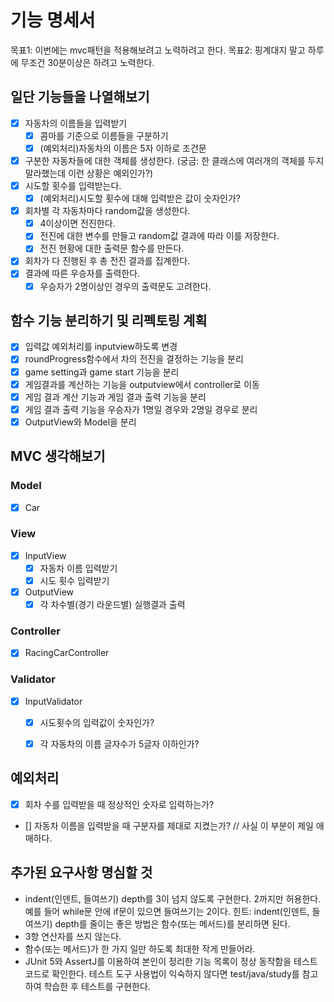 # 기능 명세서

목표1: 이번에는 mvc패턴을 적용해보려고 노력하려고 한다. 
목표2: 핑계대지 말고 하루에 무조건 30분이상은 하려고 노력한다.

## 일단 기능들을 나열해보기

- [x] 자동차의 이름들을 입력받기
  - [x] 콤마를 기준으로 이름들을 구분하기
  - [x] (예외처리)자동차의 이름은 5자 이하로 조건문
- [x] 구분한 자동차들에 대한 객체를 생성한다. (궁금: 한 클래스에 여러개의 객체를 두지 말라했는데 이런 상황은 예외인가?)
- [x] 시도할 횟수를 입력받는다.
  - [x] (예외처리)시도할 횟수에 대해 입력받은 값이 숫자인가?
- [x] 회차별 각 자동차마다 random값을 생성한다.
  - [x] 4이상이면 전진한다.
  - [x] 전진에 대한 변수를 만들고 random값 결과에 따라 이를 저장한다.
  - [x] 전진 현황에 대한 출력문 함수를 만든다.
- [x] 회차가 다 진행된 후 총 전진 결과를 집계한다.
- [x] 결과에 따른 우승자를 출력한다.
  - [x] 우승자가 2명이상인 경우의 출력문도 고려한다.

## 함수 기능 분리하기 및 리펙토링 계획
- [x] 입력값 예외처리를 inputview하도록 변경
- [x] roundProgress함수에서 차의 전진을 결정하는 기능을 분리
- [x] game setting과 game start 기능을 분리
- [x] 게임결과를 계산하는 기능을 outputview에서 controller로 이동
- [x] 게임 결과 계산 기능과 게임 결과 출력 기능을 분리
- [x] 게임 결과 출력 기능을 우승자가 1명일 경우와 2명일 경우로 분리
- [x] OutputView와 Model을 분리

## MVC 생각해보기

### Model
- [x] Car

### View
- [x] InputView
  - [x] 자동차 이름 입력받기
  - [x] 시도 횟수 입력받기
- [x] OutputView
  - [x] 각 차수별(경기 라운드별) 실행결과 출력
### Controller
- [x] RacingCarController

### Validator
- [x] InputValidator
  - [x] 시도횟수의 입력값이 숫자인가?
  - [x] 각 자동차의 이름 글자수가 5글자 이하인가?


## 예외처리

- [x] 회차 수를 입력받을 때 정상적인 숫자로 입력하는가?
- [] 자동차 이름을 입력받을 때 구분자를 제대로 지켰는가? // 사실 이 부분이 제일 애매하다.


## 추가된 요구사항 명심할 것

- indent(인덴트, 들여쓰기) depth를 3이 넘지 않도록 구현한다. 2까지만 허용한다.
예를 들어 while문 안에 if문이 있으면 들여쓰기는 2이다.
힌트: indent(인덴트, 들여쓰기) depth를 줄이는 좋은 방법은 함수(또는 메서드)를 분리하면 된다.
- 3항 연산자를 쓰지 않는다.
- 함수(또는 메서드)가 한 가지 일만 하도록 최대한 작게 만들어라.
- JUnit 5와 AssertJ를 이용하여 본인이 정리한 기능 목록이 정상 동작함을 테스트 코드로 확인한다.
테스트 도구 사용법이 익숙하지 않다면 test/java/study를 참고하여 학습한 후 테스트를 구현한다.